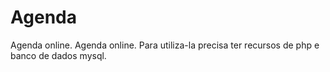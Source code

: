 # Agenda
Agenda online.
Agenda online. Para utiliza-la precisa ter recursos de php e banco de dados mysql.
